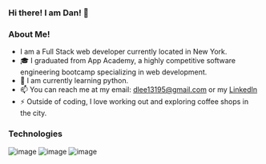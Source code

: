 ### Hi there! I am Dan! 👋



### About Me!
- I am a Full Stack web developer currently located in New York.
- 🎓 I graduated from App Academy, a highly competitive software engineering bootcamp specializing in web development.
- 🌱 I am currently learning python.
- 📫 You can reach me at my email: dlee13195@gmail.com or my [LinkedIn](https://www.linkedin.com/in/daniel-lee-231a57262) 
- ⚡ Outside of coding, I love working out and exploring coffee shops in the city.

### Technologies
![image](https://github.com/dlee131/dlee131/assets/117231532/d5526d28-b845-4a78-9a29-d5d54543bcb1)
![image](https://github.com/dlee131/dlee131/assets/117231532/3454a73a-d25f-4c2e-9957-6254198fdde5)
![image](https://github.com/dlee131/dlee131/assets/117231532/c6969410-27a4-4ce4-aa0d-53ea2b19eb54)
